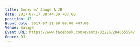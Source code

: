 ```yaml
---
title: Sonny w/ Jauge & JB
date: 2017-07-17 08:44:00 +07:00
position: 47
Event date: 2017-07-21 00:00:00 +07:00
Venue: Savage
Event URL: https://www.facebook.com/events/322262284865594/
Genre: DJ
---
```


